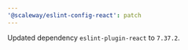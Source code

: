 ```yaml
---
'@scaleway/eslint-config-react': patch
---
```


Updated dependency `eslint-plugin-react` to `7.37.2`.
